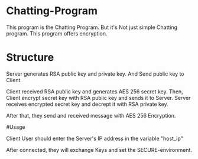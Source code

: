 # Chatting-Program

This program is the Chatting Program.
But it's Not just simple Chatting program.
This program offers encryption.

# Structure

Server generates RSA public key and private key.
And Send public key to Client.

Client received RSA public key and generates AES 256 secret key.
Then, Client encrypt secret key with RSA public key and sends it to Server.
Server receives encrypted secret key and decrept it with RSA private key.

After that, they send and received message with AES 256 Encryption.

#Usage

Client User should enter the Server's IP address in the variable "host_ip"

After connected, they will exchange Keys and set the SECURE-environment.


